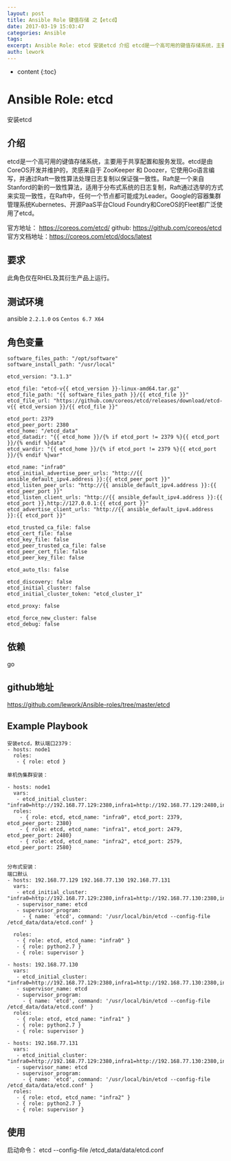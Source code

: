 ```yaml
---
layout: post
title: Ansible Role 键值存储 之【etcd】
date: 2017-03-19 15:03:47
categories: Ansible
tags:
excerpt: Ansible Role: etcd 安装etcd 介绍 etcd是一个高可用的键值存储系统，主要用于共享配置和服务发现。etcd是由CoreO...
auth: lework
---
```

* content
{:toc}

# Ansible Role: etcd

安装etcd

## 介绍
etcd是一个高可用的键值存储系统，主要用于共享配置和服务发现。etcd是由CoreOS开发并维护的，灵感来自于 ZooKeeper 和 Doozer，它使用Go语言编写，并通过Raft一致性算法处理日志复制以保证强一致性。Raft是一个来自Stanford的新的一致性算法，适用于分布式系统的日志复制，Raft通过选举的方式来实现一致性，在Raft中，任何一个节点都可能成为Leader。Google的容器集群管理系统Kubernetes、开源PaaS平台Cloud Foundry和CoreOS的Fleet都广泛使用了etcd。

官方地址： https://coreos.com/etcd/
github: https://github.com/coreos/etcd
官方文档地址：https://coreos.com/etcd/docs/latest

## 要求

此角色仅在RHEL及其衍生产品上运行。

## 测试环境

ansible `2.2.1.0`
os `Centos 6.7 X64`

## 角色变量
	software_files_path: "/opt/software"
	software_install_path: "/usr/local"

	etcd_version: "3.1.3"

	etcd_file: "etcd-v{{ etcd_version }}-linux-amd64.tar.gz"
	etcd_file_path: "{{ software_files_path }}/{{ etcd_file }}"
	etcd_file_url: "https://github.com/coreos/etcd/releases/download/etcd-v{{ etcd_version }}/{{ etcd_file }}"

	etcd_port: 2379
	etcd_peer_port: 2380
	etcd_home: "/etcd_data"
	etcd_datadir: "{{ etcd_home }}/{% if etcd_port != 2379 %}{{ etcd_port }}/{% endif %}data"
	etcd_wardir: "{{ etcd_home }}/{% if etcd_port != 2379 %}{{ etcd_port }}/{% endif %}war"

	etcd_name: "infra0"
	etcd_initial_advertise_peer_urls: "http://{{ ansible_default_ipv4.address }}:{{ etcd_peer_port }}"
	etcd_listen_peer_urls: "http://{{ ansible_default_ipv4.address }}:{{ etcd_peer_port }}"
	etcd_listen_client_urls: "http://{{ ansible_default_ipv4.address }}:{{ etcd_port }},http://127.0.0.1:{{ etcd_port }}"
	etcd_advertise_client_urls: "http://{{ ansible_default_ipv4.address }}:{{ etcd_port }}"

	etcd_trusted_ca_file: false
	etcd_cert_file: false
	etcd_key_file: false
	etcd_peer_trusted_ca_file: false
	etcd_peer_cert_file: false
	etcd_peer_key_file: false

	etcd_auto_tls: false

	etcd_discovery: false
	etcd_initial_cluster: false
	etcd_initial_cluster_token: "etcd_cluster_1"

	etcd_proxy: false

	etcd_force_new_cluster: false
	etcd_debug: false

## 依赖

go

## github地址
https://github.com/lework/Ansible-roles/tree/master/etcd

## Example Playbook

	安装etcd，默认端口2379：
	- hosts: node1
	  roles:
	   - { role: etcd }

	单机伪集群安装：

	- hosts: node1
	  vars:
	   - etcd_initial_cluster: "infra0=http://192.168.77.129:2380,infra1=http://192.168.77.129:2480,infra2=http://192.168.77.129:2580"
	  roles:
		- { role: etcd, etcd_name: "infra0", etcd_port: 2379, etcd_peer_port: 2380}
		- { role: etcd, etcd_name: "infra1", etcd_port: 2479, etcd_peer_port: 2480}
		- { role: etcd, etcd_name: "infra2", etcd_port: 2579, etcd_peer_port: 2580}


	分布式安装：
	端口默认
	- hosts: 192.168.77.129 192.168.77.130 192.168.77.131
	  vars:
	   - etcd_initial_cluster: "infra0=http://192.168.77.129:2380,infra1=http://192.168.77.130:2380,infra2=http://192.168.77.131:2380"
	   - supervisor_name: etcd
	   - supervisor_program:
		 - { name: 'etcd', command: '/usr/local/bin/etcd --config-file /etcd_data/data/etcd.conf' }

	  roles:
	   - { role: etcd, etcd_name: "infra0" }
	   - { role: python2.7 }
	   - { role: supervisor }

	- hosts: 192.168.77.130
	  vars:
	   - etcd_initial_cluster: "infra0=http://192.168.77.129:2380,infra1=http://192.168.77.130:2380,infra2=http://192.168.77.131:2380"
	   - supervisor_name: etcd
	   - supervisor_program:
		 - { name: 'etcd', command: '/usr/local/bin/etcd --config-file /etcd_data/data/etcd.conf' }
	  roles:
	   - { role: etcd, etcd_name: "infra1" }
	   - { role: python2.7 }
	   - { role: supervisor }	   
	   
	- hosts: 192.168.77.131
	  vars:
	   - etcd_initial_cluster: "infra0=http://192.168.77.129:2380,infra1=http://192.168.77.130:2380,infra2=http://192.168.77.131:2380"
	   - supervisor_name: etcd
	   - supervisor_program:
		 - { name: 'etcd', command: '/usr/local/bin/etcd --config-file /etcd_data/data/etcd.conf' }
	  roles:
	   - { role: etcd, etcd_name: "infra2" }
	   - { role: python2.7 }
	   - { role: supervisor }

## 使用

启动命令： etcd --config-file /etcd_data/data/etcd.conf
